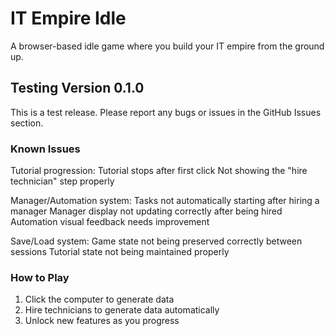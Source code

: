 # IT Empire Idle

A browser-based idle game where you build your IT empire from the ground up.

## Testing Version 0.1.0

This is a test release. Please report any bugs or issues in the GitHub Issues section.

### Known Issues
Tutorial progression:
Tutorial stops after first click
Not showing the "hire technician" step properly

Manager/Automation system:
Tasks not automatically starting after hiring a manager
Manager display not updating correctly after being hired
Automation visual feedback needs improvement

Save/Load system:
Game state not being preserved correctly between sessions
Tutorial state not being maintained properly

### How to Play
1. Click the computer to generate data
2. Hire technicians to generate data automatically
3. Unlock new features as you progress

